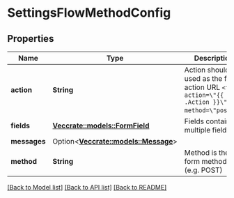 # SettingsFlowMethodConfig

## Properties

Name | Type | Description | Notes
------------ | ------------- | ------------- | -------------
**action** | **String** | Action should be used as the form action URL `<form action=\"{{ .Action }}\" method=\"post\">`. | 
**fields** | [**Vec<crate::models::FormField>**](formField.md) | Fields contains multiple fields | 
**messages** | Option<[**Vec<crate::models::Message>**](Message.md)> |  | [optional]
**method** | **String** | Method is the form method (e.g. POST) | 

[[Back to Model list]](../README.md#documentation-for-models) [[Back to API list]](../README.md#documentation-for-api-endpoints) [[Back to README]](../README.md)



